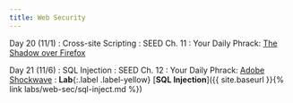 ```yaml
---
title: Web Security
---
```


Day 20 (11/1)
: Cross-site Scripting
  : SEED Ch. 11
: Your Daily Phrack: [The Shadow over Firefox](http://www.phrack.org/issues/69/14.html)

Day 21 (11/6)
: SQL Injection
  : SEED Ch. 12
: Your Daily Phrack: [Adobe Shockwave](http://www.phrack.org/issues/69/8.html)
: **Lab**{:.label .label-yellow} [**SQL Injection**]({{ site.baseurl }}{% link labs/web-sec/sql-inject.md %})
